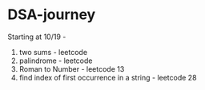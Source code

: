 # DSA-journey
Starting at 10/19 - 
1) two sums - leetcode
2) palindrome - leetcode
3) Roman to Number - leetcode 13
4) find index of first occurrence in a string - leetcode 28
